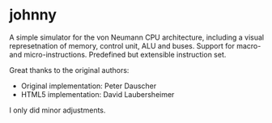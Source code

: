 # johnny

A simple simulator for the von Neumann CPU architecture, including a visual represetnation of memory, control unit, ALU and buses. Support for macro- and micro-instructions. Predefined but extensible instruction set.

Great thanks to the original authors:
 - Original implementation: Peter Dauscher
 - HTML5 implementation: David Laubersheimer

I only did minor adjustments.


